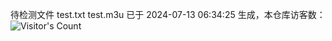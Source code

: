 待检测文件 test.txt test.m3u 已于 2024-07-13 06:34:25 生成，本仓库访客数：![Visitor's Count](https://profile-counter.glitch.me/pxiptv_TV/count.svg)
